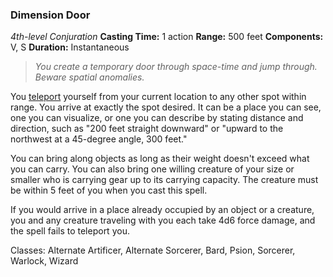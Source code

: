 ### Dimension Door
*4th-level Conjuration*
**Casting Time:** 1 action
**Range:** 500 feet
**Components:** V, S
**Duration:** Instantaneous

> *You create a temporary door through space-time and jump through. Beware spatial anomalies.*

You [teleport](https://github.com/plurb/Aetherwynn-Unstable-Isotopes/blob/main/Rules/Spellcasting/Teleportation.md) yourself from your current location to any other spot within range. You arrive at exactly the spot desired. It can be a place you can see, one you can visualize, or one you can describe by stating distance and direction, such as "200 feet straight downward" or "upward to the northwest at a 45-degree angle, 300 feet."

You can bring along objects as long as their weight doesn't exceed what you can carry. You can also bring one willing creature of your size or smaller who is carrying gear up to its carrying capacity. The creature must be within 5 feet of you when you cast this spell.

If you would arrive in a place already occupied by an object or a creature, you and any creature traveling with you each take 4d6 force damage, and the spell fails to teleport you.

Classes: Alternate Artificer, Alternate Sorcerer, Bard, Psion, Sorcerer, Warlock, Wizard